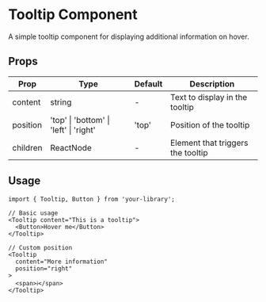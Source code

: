 # Tooltip Component

A simple tooltip component for displaying additional information on hover.

## Props

| Prop | Type | Default | Description |
|------|------|---------|-------------|
| content | string | - | Text to display in the tooltip |
| position | 'top' \| 'bottom' \| 'left' \| 'right' | 'top' | Position of the tooltip |
| children | ReactNode | - | Element that triggers the tooltip |

## Usage

```tsx
import { Tooltip, Button } from 'your-library';

// Basic usage
<Tooltip content="This is a tooltip">
  <Button>Hover me</Button>
</Tooltip>

// Custom position
<Tooltip
  content="More information"
  position="right"
>
  <span>ℹ️</span>
</Tooltip>
```